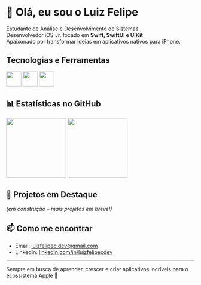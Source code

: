 # 👋 Olá, eu sou o Luiz Felipe  

Estudante de Análise e Desenvolvimento de Sistemas <br>
Desenvolvedor iOS Jr. focado em **Swift, SwiftUI e UIKit** <br>
Apaixonado por transformar ideias em aplicativos nativos para iPhone.


##  Tecnologias e Ferramentas 
<p align="left">
  <img height=40px src="https://cdn.jsdelivr.net/gh/devicons/devicon/icons/apple/apple-original.svg" />
  <img height=40px src="https://cdn.jsdelivr.net/gh/devicons/devicon/icons/swift/swift-original.svg" />
  <img height=40px src="https://cdn.jsdelivr.net/gh/devicons/devicon/icons/xcode/xcode-original.svg" />
</p>


## 📊 Estatísticas no GitHub  
<div align="left">
  <img height="160px" src="https://github-readme-stats.vercel.app/api?username=luizfelipecdev&show_icons=true&theme=tokyonight" />
  <img height="160px" src="https://github-readme-stats.vercel.app/api/top-langs/?username=luizfelipecdev&layout=compact&theme=tokyonight" />
</div>


## 📂 Projetos em Destaque  
*(em construção – mais projetos em breve!)*  


## 📫 Como me encontrar  
- Email: [luizfelipec.dev@gmail.com](mailto:luizfelipec.dev@gmail.com)  
- LinkedIn: [linkedin.com/in/luizfelipecdev](https://linkedin.com/in/luizfelipecdev)  

---

 Sempre em busca de aprender, crescer e criar aplicativos incríveis para o ecossistema Apple 🍏
